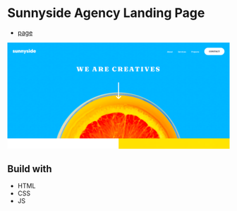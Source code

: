 # Sunnyside Agency Landing Page

- [page](https://sunnyside-agency-rahul.netlify.app)

![Sunnyside Agency Landing Page](./images/page.png)

## Build with
- HTML
- CSS
- JS
